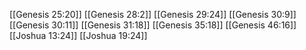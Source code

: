[[Genesis 25:20]]
[[Genesis 28:2]]
[[Genesis 29:24]]
[[Genesis 30:9]]
[[Genesis 30:11]]
[[Genesis 31:18]]
[[Genesis 35:18]]
[[Genesis 46:16]]
[[Joshua 13:24]]
[[Joshua 19:24]]
